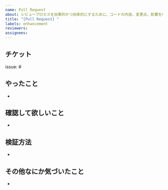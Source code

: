 ```yaml
---
name: Pull Request
about: レビュープロセスを効果的かつ効率的にするために、コードの内容、変更点、影響を明確に伝える。
title: "[Pull Request] "
labels: enhancement
reviewers:
assignees:
---
```


## チケット
issue: #

## やったこと
-

## 確認して欲しいこと
-

## 検証方法
-

## その他なにか気づいたこと
-